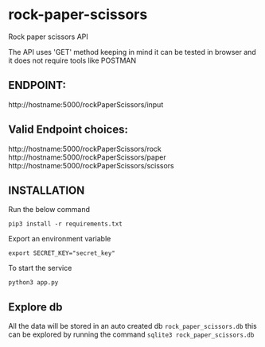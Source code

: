# rock-paper-scissors
Rock paper scissors API

The API uses 'GET' method keeping in mind it can be tested in browser and it does not
require tools like POSTMAN 

## ENDPOINT:
http://hostname:5000/rockPaperScissors/input


## Valid Endpoint choices:

http://hostname:5000/rockPaperScissors/rock
http://hostname:5000/rockPaperScissors/paper
http://hostname:5000/rockPaperScissors/scissors

## INSTALLATION
Run the below command
```
pip3 install -r requirements.txt
```

Export an environment variable
```
export SECRET_KEY="secret_key"
```

To start the service
```
python3 app.py
```
## Explore db
All the data will be stored in an auto created db `rock_paper_scissors.db`
this can be explored by running the command `sqlite3 rock_paper_scissors.db`
